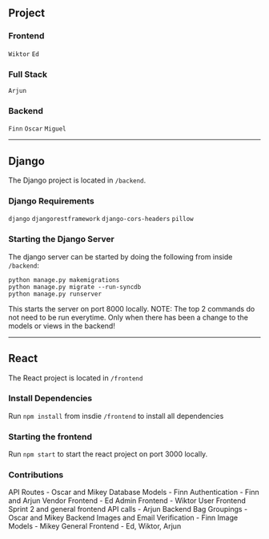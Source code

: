 ## Project
### Frontend
`Wiktor`
`Ed`

### Full Stack
`Arjun`

### Backend
`Finn`
`Oscar`
`Miguel`



---
## Django
The Django project is located in `/backend`.

### Django Requirements
`django`
`djangorestframework`
`django-cors-headers`
`pillow`

### Starting the Django Server
The django server can be started by doing the following from inside `/backend`:
```
python manage.py makemigrations
python manage.py migrate --run-syncdb
python manage.py runserver
```

This starts the server on port 8000 locally.
NOTE: The top 2 commands do not need to be run everytime. Only when there has been a change to the models or views in the backend!



---
## React
The React project is located in `/frontend`

### Install Dependencies
Run `npm install` from insdie `/frontend` to install all dependencies

### Starting the frontend
Run `npm start` to start the react project on port 3000 locally.


### Contributions
API Routes - Oscar and Mikey
Database Models - Finn
Authentication - Finn and Arjun
Vendor Frontend - Ed
Admin Frontend - Wiktor
User Frontend Sprint 2 and general frontend API calls - Arjun
Backend Bag Groupings - Oscar and Mikey
Backend Images and Email Verification - Finn
Image Models - Mikey
General Frontend - Ed, Wiktor, Arjun